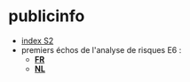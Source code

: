 # publicinfo

* [index S2](https://Newdevprojects.github.io/publicinfo/S2)
* premiers échos de l'analyse de risques E6 :
    * **[FR](https://Newdevprojects.github.io/publicinfo/E6/2018-04.html)**
    * **[NL](https://Newdevprojects.github.io/publicinfo/E6/2018-04_NL.html)**
